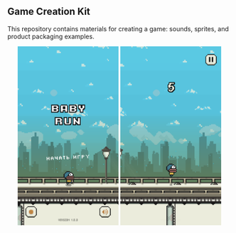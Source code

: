 ## Game Creation Kit

This repository contains materials for creating a game: 
sounds, sprites, and product packaging examples.

<div align="center" width="100%">
    <img width="45%" margin-right="2%" src="/Materials/Screenshots/1.png" />
    <img width="45%" margin-right="2%" src="/Materials/Screenshots/2.png" />
</div>
